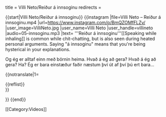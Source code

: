 title = Villi Neto/Reiður á innsoginu
redirects =
>>>>

{{start|Villi Neto/Reiður á innsoginu}}
{{instagram
|file=Villi Neto – Reiður á innsoginu.mp4
|url=https://www.instagram.com/p/BmQZOMfFLZv/
|user_image=VilliNeto.jpg
|user_name=Villi Neto
|user_handle=villineto
|audio=05-innsoginu.mp3
|text=
'''Reiður á innsoginu'''<ref>[[Speaking while inhaling]] is common while chit-chatting, but is also seen during heated personal arguments. Saying "á innsoginu" means that you're being hysterical in your explanations.</ref>

Og ég er alltaf einn með börnin heima. Hvað á ég að gera? Hvað á ég að gera? Ha? Ég er bara einstæður faðir næstum því út af því þú ert bara...

{{notranslate|1=
<div class="video-explanation">
{{reflist}}
</div>
}}

}}
{{end}}

[[Category:Videos]]